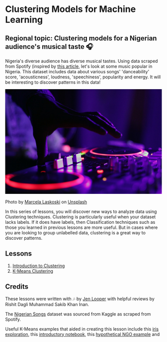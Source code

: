 # Clustering Models for Machine Learning
## Regional topic: Clustering models for a Nigerian audience's musical taste 🎧

Nigeria's diverse audience has diverse musical tastes. Using data scraped from Spotify (inspired by [this article](https://towardsdatascience.com/country-wise-visual-analysis-of-music-taste-using-spotify-api-seaborn-in-python-77f5b749b421), let's look at some music popular in Nigeria. This dataset includes data about various songs' 'danceability' score, 'acousticness', loudness, 'speechiness', popularity and energy. It will be interesting to discover patterns in this data!

![A turntable](./images/turntable.jpg)

Photo by <a href="https://unsplash.com/@marcelalaskoski?utm_source=unsplash&utm_medium=referral&utm_content=creditCopyText">Marcela Laskoski</a> on <a href="https://unsplash.com/s/photos/nigerian-music?utm_source=unsplash&utm_medium=referral&utm_content=creditCopyText">Unsplash</a>
  

In this series of lessons, you will discover new ways to analyze data using Clustering techniques. Clustering is particularly useful when your dataset lacks labels. If it does have labels, then Classification techniques such as those you learned in previous lessons are more useful. But in cases where you are looking to group unlabelled data, clustering is a great way to discover patterns.
## Lessons

1. [Introduction to Clustering](1-Visualize/README.md)
2. [K-Means Clustering](2-K-Means/README.md)
## Credits

These lessons were written with 🎶 by [Jen Looper](https://www.twitter.com/jenlooper) with helpful reviews by Rishit Dagli Muhammad Sakib Khan Inan.

The [Nigerian Songs](https://www.kaggle.com/sootersaalu/nigerian-songs-spotify) dataset was sourced from Kaggle as scraped from Spotify.

Useful K-Means examples that aided in creating this lesson include this [iris exploration](https://www.kaggle.com/bburns/iris-exploration-pca-k-means-and-gmm-clustering), this [introductory notebook](https://www.kaggle.com/prashant111/k-means-clustering-with-python), this [hypothetical NGO example](https://www.kaggle.com/ankandash/pca-k-means-clustering-hierarchical-clustering) and 